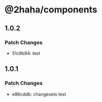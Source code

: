 # @2haha/components

## 1.0.2

### Patch Changes

- 51c8b94: test

## 1.0.1

### Patch Changes

- e86cddb: changesets test
